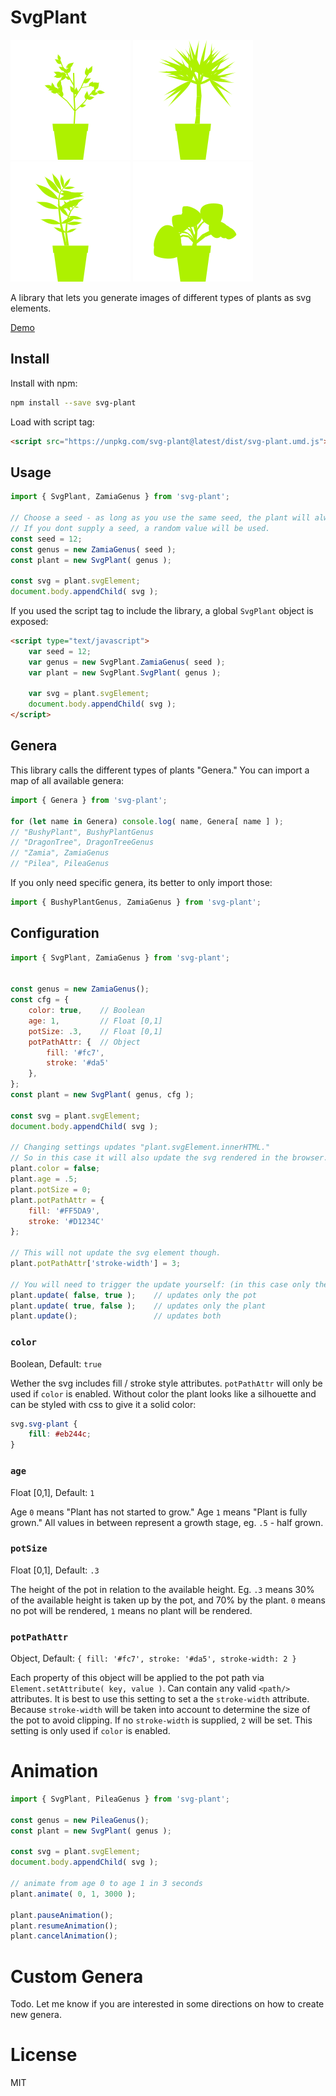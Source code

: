 # SvgPlant

![Example 1](examples/Example1.svg)
![Example 2](examples/Example2.svg)
![Example 3](examples/Example3.svg)
![Example 4](examples/Example4.svg)

A library that lets you generate images of different types of plants as svg elements.

[Demo](https://svg-plant.vercel.app/)


## Install

Install with npm:

```bash
npm install --save svg-plant
```

Load with script tag:

```html
<script src="https://unpkg.com/svg-plant@latest/dist/svg-plant.umd.js"></script>
```


## Usage

```js
import { SvgPlant, ZamiaGenus } from 'svg-plant';

// Choose a seed - as long as you use the same seed, the plant will always come out the same.
// If you dont supply a seed, a random value will be used.
const seed = 12;
const genus = new ZamiaGenus( seed );
const plant = new SvgPlant( genus );

const svg = plant.svgElement;
document.body.appendChild( svg );
```

If you used the script tag to include the library, a global `SvgPlant` object is exposed:

```html
<script type="text/javascript">
    var seed = 12;
    var genus = new SvgPlant.ZamiaGenus( seed );
    var plant = new SvgPlant.SvgPlant( genus );

    var svg = plant.svgElement;
    document.body.appendChild( svg );
</script>
```


## Genera

This library calls the different types of plants "Genera."
You can import a map of all available genera:

```js
import { Genera } from 'svg-plant';

for (let name in Genera) console.log( name, Genera[ name ] );
// "BushyPlant", BushyPlantGenus
// "DragonTree", DragonTreeGenus
// "Zamia", ZamiaGenus
// "Pilea", PileaGenus
```

If you only need specific genera, its better to only import those:

```js
import { BushyPlantGenus, ZamiaGenus } from 'svg-plant';
```


## Configuration

```js
import { SvgPlant, ZamiaGenus } from 'svg-plant';


const genus = new ZamiaGenus();
const cfg = {
    color: true,    // Boolean
    age: 1,         // Float [0,1]
    potSize: .3,    // Float [0,1]
    potPathAttr: {  // Object
        fill: '#fc7',
        stroke: '#da5'
    },
};
const plant = new SvgPlant( genus, cfg );

const svg = plant.svgElement;
document.body.appendChild( svg );

// Changing settings updates "plant.svgElement.innerHTML."
// So in this case it will also update the svg rendered in the browser.
plant.color = false;
plant.age = .5;
plant.potSize = 0;
plant.potPathAttr = {
    fill: '#FF5DA9',
    stroke: '#D1234C'
};

// This will not update the svg element though.
plant.potPathAttr['stroke-width'] = 3;

// You will need to trigger the update yourself: (in this case only the pot would need an update)
plant.update( false, true );    // updates only the pot
plant.update( true, false );    // updates only the plant
plant.update();                 // updates both
```

### `color`
Boolean, Default: `true`

Wether the svg includes fill / stroke style attributes.
`potPathAttr` will only be used if `color` is enabled.
Without color the plant looks like a silhouette and can be styled with css to give it a solid color:

```css
svg.svg-plant {
    fill: #eb244c;
}
```

### `age`
Float [0,1], Default: `1`

Age `0` means "Plant has not started to grow."
Age `1` means "Plant is fully grown."
All values in between represent a growth stage, eg. `.5` - half grown.

### `potSize`
Float [0,1], Default: `.3`

The height of the pot in relation to the available height.
Eg. `.3` means 30% of the available height is taken up by the pot, and 70% by the plant.
`0` means no pot will be rendered, `1` means no plant will be rendered.

### `potPathAttr`
Object, Default: `{ fill: '#fc7', stroke: '#da5', stroke-width: 2 }`

Each property of this object will be applied to the pot path via `Element.setAttribute( key, value )`.
Can contain any valid `<path/>` attributes. It is best to use this setting to set a the `stroke-width` attribute.
Because `stroke-width` will be taken into account to determine the size of the pot to avoid clipping.
If no `stroke-width` is supplied, `2` will be set. This setting is only used if `color` is enabled.


# Animation

```js
import { SvgPlant, PileaGenus } from 'svg-plant';

const genus = new PileaGenus();
const plant = new SvgPlant( genus );

const svg = plant.svgElement;
document.body.appendChild( svg );

// animate from age 0 to age 1 in 3 seconds
plant.animate( 0, 1, 3000 );

plant.pauseAnimation();
plant.resumeAnimation();
plant.cancelAnimation();
```


# Custom Genera

Todo. Let me know if you are interested in some directions on how to create new genera.


# License

MIT

